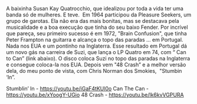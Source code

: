 A baixinha Susan Kay Quatrocchio, que idealizou por toda a vida ter uma banda só de mulheres. E teve.  Em 1964 participou da Pleasure Seekers, um grupo de  garotas. Ela não era das mais bonitas, mas se destacava pela musicalidade e a boa execução que tinha do seu baixo Fender. Por incrível que pareça, seu primeiro sucesso é em 1972, "Brain Confusion", que tinha  Peter Frampton na guitarra e alcança o topo das paradas … em Portugal. Nada nos EUA e um pontinho na Inglaterra. Esse resultado em Portugal dá um novo gás na carreira de Suzi, que lança o LP Quatro em 74, com “ Can to Can” (link abaixo). O disco coloca Suzi no topo das paradas na Inglaterra e consegue coloca-la nos EUA. Depois vem "48 Crash” e a melhor versão dela, do meu ponto de vista, com Chris Norman dos Smokies,  "Stumbin ‘In”.

Stumblin’ In - https://youtu.be/iGaF4tKUl0o
Can The Can -  https://youtu.be/xYoogY-UGio
48 Crash - https://youtu.be/lk6kvVGPURA
